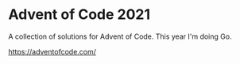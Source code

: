 # Advent of Code 2021
A collection of solutions for Advent of Code. This year I'm doing Go.

https://adventofcode.com/
